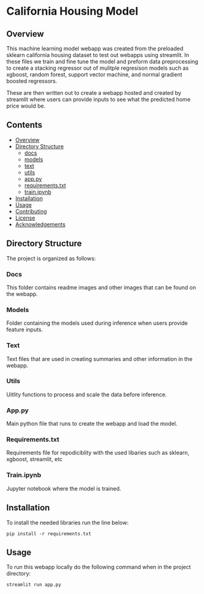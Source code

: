 # California Housing Model

## Overview
This machine learning model webapp was created from the preloaded sklearn california housing dataset to test out webapps using streamlit.
In these files we train and fine tune the model and preform data preprocessing to create a stacking regressor out of mulitple regresison models such as xgboost, random forest, support vector machine, and normal gradient boosted regressors.

These are then written out to create a webapp hosted and created by streamlit where users can provide inputs to see what the predicted home price would be.

## Contents
- [Overview](#overview)
- [Directory Structure](#directory-structure)
  - [docs](#docs)
  - [models](#models)
  - [text](#text)
  - [utils](#utils)
  - [app.py](#app.py)
  - [requirements.txt](#requirementstxt)
  - [train.ipynb](#trainipynb)
- [Installation](#installation)
- [Usage](#usage)
- [Contributing](#contributing)
- [License](#license)
- [Acknowledgements](#acknowledgements)

## Directory Structure
The project is organized as follows:

### Docs
This folder contains readme images and other images that can be found on the webapp.

### Models
Folder containing the models used during inference when users provide feature inputs.

### Text
Text files that are used in creating summaries and other information in the webapp.

### Utils
Uitlity functions to process and scale the data before inference.

### App.py
Main python file that runs to create the webapp and load the model.

### Requirements.txt 
Requirements file for repodiciblity with the used libaries such as sklearn, xgboost, streamlit, etc

### Train.ipynb
Jupyter notebook where the model is trained.

## Installation

To install the needed libraries run the line below:

    pip install -r requirements.txt

## Usage

To run this webapp locally do the following command when in the project directory:

    streamlit run app.py


